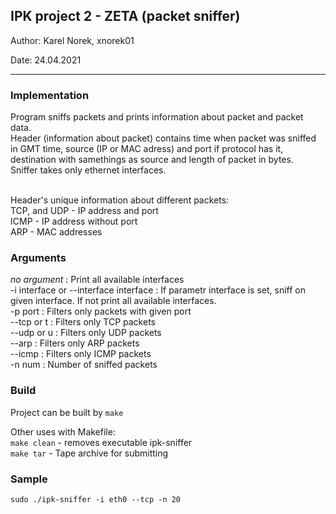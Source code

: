 ## IPK project 2 - ZETA (packet sniffer)

Author: Karel Norek, xnorek01

Date: 24.04.2021

---

### Implementation

Program sniffs packets and prints information about packet and packet data. <br>
Header (information about packet) contains time when packet was sniffed in GMT time, source (IP or MAC adress) and port if protocol has it, destination with samethings as source and length of packet in bytes. <br>
Sniffer takes only ethernet interfaces. <br> <br>

Header's unique information about different packets: <br>
TCP, and UDP - IP address and port <br>
ICMP - IP address without port <br>
ARP - MAC addresses


### Arguments
*no argument* : Print all available interfaces <br>
-i interface or --interface interface : If parametr interface is set, sniff on given interface. If not print all available interfaces. <br>
-p port : Filters only packets with given port <br>
--tcp or t : Filters only TCP packets <br>
--udp or u : Filters only UDP packets <br>
--arp : Filters only ARP packets <br>
--icmp : Filters only ICMP packets <br>
-n num : Number of sniffed packets <br>

### Build
Project can be built by `make`

Other uses with Makefile: <br>
 `make clean` - removes executable ipk-sniffer <br>
 `make tar` - Tape archive for submitting

### Sample

`sudo ./ipk-sniffer -i eth0 --tcp -n 20`
